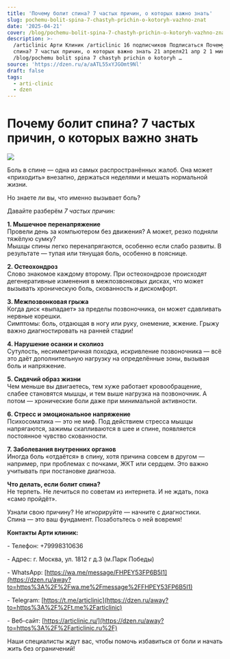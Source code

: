 ```yaml
---
title: 'Почему болит спина? 7 частых причин, о которых важно знать'
slug: pochemu-bolit-spina-7-chastyh-prichin-o-kotoryh-vazhno-znat
date: '2025-04-21'
cover: /blog/pochemu-bolit-spina-7-chastyh-prichin-o-kotoryh-vazhno-znat/cover.jpg
description: >-
  /articlinic Арти Клиник /articlinic 16 подписчиков Подписаться Почему болит
  спина? 7 частых причин, о которых важно знать 21 апреля21 апр 2 1 мин
  /blog/pochemu bolit spina 7 chastyh prichin o kotoryh …
source: 'https://dzen.ru/a/aATL55xYJGOmt9Nl'
draft: false
tags:
  - arti-clinic
  - dzen
---
```


# Почему болит спина? 7 частых причин, о которых важно знать

![](/blog/pochemu-bolit-spina-7-chastyh-prichin-o-kotoryh-vazhno-znat/img-0.jpg)

Боль в спине — одна из самых распространённых жалоб. Она может «приходить» внезапно, держаться неделями и мешать нормальной жизни.

Но знаете ли вы, что именно вызывает боль?

Давайте разберём _7 частых причин:_  
  
**1\. Мышечное перенапряжение**  
Провели день за компьютером без движения? А может, резко подняли тяжёлую сумку?  
Мышцы спины легко перенапрягаются, особенно если слабо развиты. В результате — тупая или тянущая боль, особенно в пояснице.  
  
**2\. Остеохондроз**  
Слово знакомое каждому второму. При остеохондрозе происходят дегенеративные изменения в межпозвонковых дисках, что может вызывать хроническую боль, скованность и дискомфорт.  
  
**3\. Межпозвонковая грыжа**  
Когда диск «выпадает» за пределы позвоночника, он может сдавливать нервные корешки.  
Симптомы: боль, отдающая в ногу или руку, онемение, жжение. Грыжу важно диагностировать на ранней стадии!  
  
**4\. Нарушение осанки и сколиоз**  
Сутулость, несимметричная походка, искривление позвоночника — всё это даёт дополнительную нагрузку на определённые зоны, вызывая боль и напряжение.  
  
**5\. Сидячий образ жизни**  
Чем меньше вы двигаетесь, тем хуже работает кровообращение, слабее становятся мышцы, и тем выше нагрузка на позвоночник. А потом — хронические боли даже при минимальной активности.  
  
**6\. Стресс и эмоциональное напряжение**  
Психосоматика — это не миф. Под действием стресса мышцы напрягаются, зажимы скапливаются в шее и спине, появляется постоянное чувство скованности.  
  
**7\. Заболевания внутренних органов**  
Иногда боль «отдаётся» в спину, хотя причина совсем в другом — например, при проблемах с почками, ЖКТ или сердцем. Это важно учитывать при постановке диагноза.  
  
**Что делать, если болит спина?**  
Не терпеть. Не лечиться по советам из интернета. И не ждать, пока «само пройдёт».  
  
Узнали свою причину? Не игнорируйте — начните с диагностики.  
Спина — это ваш фундамент. Позаботьтесь о ней вовремя!  
  
**Контакты Арти клиник:**

\- Телефон: +79998310636

\- Адрес: г. Москва, ул. 1812 г д.3 (м.Парк Победы)

\- WhatsApp: [https://wa.me/message/FHPEY53FP6B5I1](https://dzen.ru/away?to=https%3A%2F%2Fwa.me%2Fmessage%2FFHPEY53FP6B5I1)

\- Telegram: [https://t.me/articlinic](https://dzen.ru/away?to=https%3A%2F%2Ft.me%2Farticlinic)

\- Веб-сайт: [https://articlinic.ru/](https://dzen.ru/away?to=https%3A%2F%2Farticlinic.ru%2F)

Наши специалисты ждут вас, чтобы помочь избавиться от боли и начать жить без ограничений!